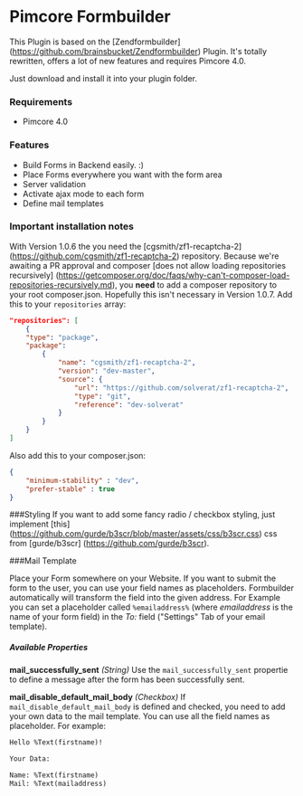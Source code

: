 # Pimcore Formbuilder

This Plugin is based on the [Zendformbuilder] (https://github.com/brainsbucket/Zendformbuilder) Plugin.
It's totally rewritten, offers a lot of new features and requires Pimcore 4.0.

Just download and install it into your plugin folder.

### Requirements
* Pimcore 4.0

### Features
* Build Forms in Backend easily. :)
* Place Forms everywhere you want with the form area
* Server validation
* Activate ajax mode to each form
* Define mail templates

### Important installation notes

With Version 1.0.6 the you need the [cgsmith/zf1-recaptcha-2] (https://github.com/cgsmith/zf1-recaptcha-2) repository. 
Because we're awaiting a PR approval and composer [does not allow loading repositories recursively] (https://getcomposer.org/doc/faqs/why-can't-composer-load-repositories-recursively.md), you **need** to add a composer repository to your root composer.json.
Hopefully this isn't necessary in Version 1.0.7. Add this to your `repositories` array:

```json
"repositories": [
    {
    "type": "package",
    "package": 
        {
            "name": "cgsmith/zf1-recaptcha-2",
            "version": "dev-master",
            "source": {
                "url": "https://github.com/solverat/zf1-recaptcha-2",
                "type": "git",
                "reference": "dev-solverat"
            }
        }
    }
]
```

Also add this to your composer.json:


```json
{
    "minimum-stability" : "dev",
    "prefer-stable" : true
}
```

###Styling
If you want to add some fancy radio / checkbox styling, just implement [this] (https://github.com/gurde/b3scr/blob/master/assets/css/b3scr.css) css from [gurde/b3scr] (https://github.com/gurde/b3scr).

###Mail Template

Place your Form somewhere on your Website.
If you want to submit the form to the user, you can use your field names as placeholders. Formbuilder automatically will transform the field into the given address.
For Example you can set a placeholder called `%emailaddress%` (where *emailaddress* is the name of your form field) in the *To:* field ("Settings" Tab of your email template).

##### Available Properties

**mail_successfully_sent** *(String)*
Use the `mail_successfully_sent` propertie to define a message after the form has been successfully sent.

**mail_disable_default_mail_body** *(Checkbox)*
If `mail_disable_default_mail_body` is defined and checked, you need to add your own data to the mail template.
You can use all the field names as placeholder. For example:

```html
Hello %Text(firstname)!

Your Data:

Name: %Text(firstname)
Mail: %Text(mailaddress)
```
